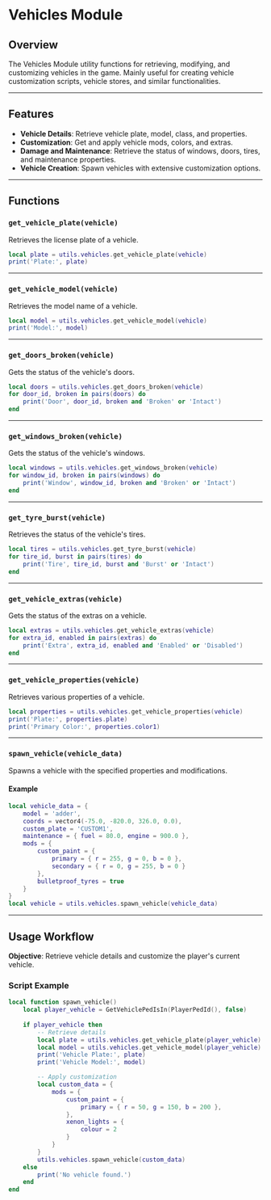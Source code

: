# Vehicles Module

## Overview

The Vehicles Module utility functions for retrieving, modifying, and customizing vehicles in the game. 
Mainly useful for creating vehicle customization scripts, vehicle stores, and similar functionalities.

---

## Features

- **Vehicle Details**: Retrieve vehicle plate, model, class, and properties.
- **Customization**: Get and apply vehicle mods, colors, and extras.
- **Damage and Maintenance**: Retrieve the status of windows, doors, tires, and maintenance properties.
- **Vehicle Creation**: Spawn vehicles with extensive customization options.

---

## Functions

### `get_vehicle_plate(vehicle)`
Retrieves the license plate of a vehicle.
```lua
local plate = utils.vehicles.get_vehicle_plate(vehicle)
print('Plate:', plate)
```

---

### `get_vehicle_model(vehicle)`
Retrieves the model name of a vehicle.
```lua
local model = utils.vehicles.get_vehicle_model(vehicle)
print('Model:', model)
```

---

### `get_doors_broken(vehicle)`
Gets the status of the vehicle's doors.
```lua
local doors = utils.vehicles.get_doors_broken(vehicle)
for door_id, broken in pairs(doors) do
    print('Door', door_id, broken and 'Broken' or 'Intact')
end
```

---

### `get_windows_broken(vehicle)`
Gets the status of the vehicle's windows.
```lua
local windows = utils.vehicles.get_windows_broken(vehicle)
for window_id, broken in pairs(windows) do
    print('Window', window_id, broken and 'Broken' or 'Intact')
end
```

---

### `get_tyre_burst(vehicle)`
Retrieves the status of the vehicle's tires.
```lua
local tires = utils.vehicles.get_tyre_burst(vehicle)
for tire_id, burst in pairs(tires) do
    print('Tire', tire_id, burst and 'Burst' or 'Intact')
end
```

---

### `get_vehicle_extras(vehicle)`
Gets the status of the extras on a vehicle.
```lua
local extras = utils.vehicles.get_vehicle_extras(vehicle)
for extra_id, enabled in pairs(extras) do
    print('Extra', extra_id, enabled and 'Enabled' or 'Disabled')
end
```

---

### `get_vehicle_properties(vehicle)`
Retrieves various properties of a vehicle.
```lua
local properties = utils.vehicles.get_vehicle_properties(vehicle)
print('Plate:', properties.plate)
print('Primary Color:', properties.color1)
```

---

### `spawn_vehicle(vehicle_data)`
Spawns a vehicle with the specified properties and modifications.
#### Example
```lua
local vehicle_data = {
    model = 'adder',
    coords = vector4(-75.0, -820.0, 326.0, 0.0),
    custom_plate = 'CUSTOM1',
    maintenance = { fuel = 80.0, engine = 900.0 },
    mods = {
        custom_paint = {
            primary = { r = 255, g = 0, b = 0 },
            secondary = { r = 0, g = 255, b = 0 }
        },
        bulletproof_tyres = true
    }
}
local vehicle = utils.vehicles.spawn_vehicle(vehicle_data)
```

---

## Usage Workflow

**Objective**: Retrieve vehicle details and customize the player's current vehicle.

### Script Example

```lua
local function spawn_vehicle()
    local player_vehicle = GetVehiclePedIsIn(PlayerPedId(), false)
    
    if player_vehicle then
        -- Retrieve details
        local plate = utils.vehicles.get_vehicle_plate(player_vehicle)
        local model = utils.vehicles.get_vehicle_model(player_vehicle)
        print('Vehicle Plate:', plate)
        print('Vehicle Model:', model)

        -- Apply customization
        local custom_data = {
            mods = {
                custom_paint = {
                    primary = { r = 50, g = 150, b = 200 },
                },
                xenon_lights = {
                    colour = 2
                }
            }
        }
        utils.vehicles.spawn_vehicle(custom_data)
    else
        print('No vehicle found.')
    end
end
```